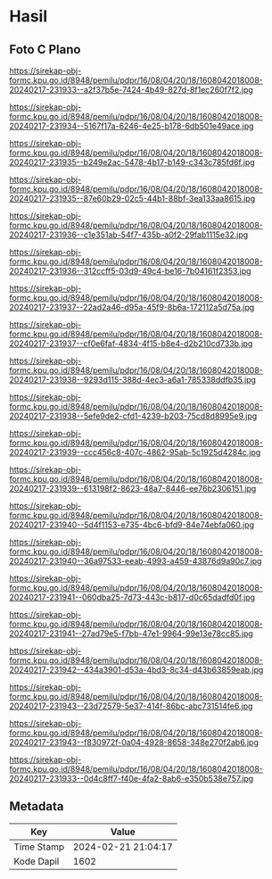 # Hasil

## Foto C Plano

https://sirekap-obj-formc.kpu.go.id/8948/pemilu/pdpr/16/08/04/20/18/1608042018008-20240217-231933--a2f37b5e-7424-4b49-827d-8f1ec260f7f2.jpg

https://sirekap-obj-formc.kpu.go.id/8948/pemilu/pdpr/16/08/04/20/18/1608042018008-20240217-231934--5167f17a-6246-4e25-b178-6db501e49ace.jpg

https://sirekap-obj-formc.kpu.go.id/8948/pemilu/pdpr/16/08/04/20/18/1608042018008-20240217-231935--b249e2ac-5478-4b17-b149-c343c785fd6f.jpg

https://sirekap-obj-formc.kpu.go.id/8948/pemilu/pdpr/16/08/04/20/18/1608042018008-20240217-231935--87e60b29-02c5-44b1-88bf-3ea133aa8615.jpg

https://sirekap-obj-formc.kpu.go.id/8948/pemilu/pdpr/16/08/04/20/18/1608042018008-20240217-231936--c1e351ab-54f7-435b-a0f2-29fab1115e32.jpg

https://sirekap-obj-formc.kpu.go.id/8948/pemilu/pdpr/16/08/04/20/18/1608042018008-20240217-231936--312ccff5-03d9-49c4-be16-7b04161f2353.jpg

https://sirekap-obj-formc.kpu.go.id/8948/pemilu/pdpr/16/08/04/20/18/1608042018008-20240217-231937--22ad2a46-d95a-45f9-8b6a-172112a5d75a.jpg

https://sirekap-obj-formc.kpu.go.id/8948/pemilu/pdpr/16/08/04/20/18/1608042018008-20240217-231937--cf0e6faf-4834-4f15-b8e4-d2b210cd733b.jpg

https://sirekap-obj-formc.kpu.go.id/8948/pemilu/pdpr/16/08/04/20/18/1608042018008-20240217-231938--9293d115-388d-4ec3-a6a1-785338ddfb35.jpg

https://sirekap-obj-formc.kpu.go.id/8948/pemilu/pdpr/16/08/04/20/18/1608042018008-20240217-231938--5efe9de2-cfd1-4239-b203-75cd8d8995e9.jpg

https://sirekap-obj-formc.kpu.go.id/8948/pemilu/pdpr/16/08/04/20/18/1608042018008-20240217-231939--ccc456c8-407c-4862-95ab-5c1925d4284c.jpg

https://sirekap-obj-formc.kpu.go.id/8948/pemilu/pdpr/16/08/04/20/18/1608042018008-20240217-231939--613198f2-8623-48a7-8446-ee76b2306151.jpg

https://sirekap-obj-formc.kpu.go.id/8948/pemilu/pdpr/16/08/04/20/18/1608042018008-20240217-231940--5d4f1153-e735-4bc6-bfd9-84e74ebfa060.jpg

https://sirekap-obj-formc.kpu.go.id/8948/pemilu/pdpr/16/08/04/20/18/1608042018008-20240217-231940--36a97533-eeab-4993-a459-43876d9a90c7.jpg

https://sirekap-obj-formc.kpu.go.id/8948/pemilu/pdpr/16/08/04/20/18/1608042018008-20240217-231941--060dba25-7d73-443c-b817-d0c65dadfd0f.jpg

https://sirekap-obj-formc.kpu.go.id/8948/pemilu/pdpr/16/08/04/20/18/1608042018008-20240217-231941--27ad79e5-f7bb-47e1-9964-99e13e78cc85.jpg

https://sirekap-obj-formc.kpu.go.id/8948/pemilu/pdpr/16/08/04/20/18/1608042018008-20240217-231942--434a3901-d53a-4bd3-8c34-d43b63859eab.jpg

https://sirekap-obj-formc.kpu.go.id/8948/pemilu/pdpr/16/08/04/20/18/1608042018008-20240217-231943--23d72579-5e37-414f-86bc-abc731514fe6.jpg

https://sirekap-obj-formc.kpu.go.id/8948/pemilu/pdpr/16/08/04/20/18/1608042018008-20240217-231943--f830972f-0a04-4928-8658-348e270f2ab6.jpg

https://sirekap-obj-formc.kpu.go.id/8948/pemilu/pdpr/16/08/04/20/18/1608042018008-20240217-231933--0d4c8ff7-f40e-4fa2-8ab6-e350b538e757.jpg


## Metadata

| Key        | Value               |
| ---------- | ------------------- |
| Time Stamp | 2024-02-21 21:04:17 |
| Kode Dapil | 1602                |



